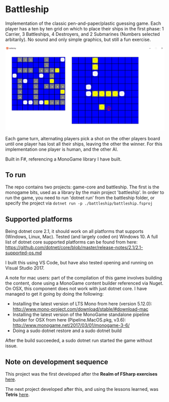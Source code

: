 # Battleship

Implementation of the classic pen-and-paper/plastic guessing game. Each player has a ten by ten grid on which to place their ships in the first phase: 1 Carrier, 3 Battleships, 4 Destroyers, and 2 Submarines (Numbers selected arbitarily). No sound and only simple graphics, but still a fun exercise.

![screenshot](./screenshot.png)

Each game turn, alternating players pick a shot on the other players board until one player has lost all their ships, leaving the other the winner. For this implementation one player is human, and the other AI.

Built in F#, referencing a MonoGame library I have built.

## To run

The repo contains two projects: game-core and battleship. The first is the monogame bits, used as a library by the main project 'battleship'. In order to run the game, you need to run 'dotnet run' from the battleship folder, or specify the project via `dotnet run -p ./battleship/battleship.fsproj`

## Supported platforms

Being dotnet core 2.1, it should work on all platforms that supports (Windows, Linux, Mac). Tested (and largely coded on) Windows 10. A full list of dotnet core supported platforms can be found from here: <https://github.com/dotnet/core/blob/master/release-notes/2.1/2.1-supported-os.md>

I built this using VS Code, but have also tested opening and running on Visual Studio 2017.

A note for mac users: part of the compilation of this game involves building the content, done using a MonoGame content builder referenced via Nuget. On OSX, this component does not work with just dotnet core. I have managed to get it going by doing the following:

- Installing the latest version of LTS Mono from here (version 5.12.0): <http://www.mono-project.com/download/stable/#download-mac>
- Installing the latest version of the MonoGame standalone pipeline builder for OSX from here (Pipeline.MacOS.pkg, v3.6): <http://www.monogame.net/2017/03/01/monogame-3-6/>
- Doing a sudo dotnet restore and a sudo dotnet build

After the build succeeded, a sudo dotnet run started the game without issue.

## Note on development sequence

This project was the first developed after the __Realm of FSharp exercises__ [here](https://github.com/ChrisPritchard/RealmOfFSharp).

The next project developed after this, and using the lessons learned, was __Tetris__ [here](https://github.com/ChrisPritchard/Tetris).